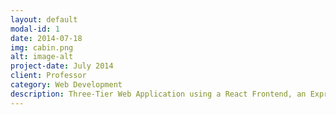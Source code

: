 ```yaml
---
layout: default
modal-id: 1
date: 2014-07-18
img: cabin.png
alt: image-alt
project-date: July 2014
client: Professor
category: Web Development
description: Three-Tier Web Application using a React Frontend, an Express Web Server Backend, connected to a MySQL database. Authenticates users by checking their credentials against a database, while determining their access to databases by their credentials in terms of CRUD actions on databases they have access to.
---
```

